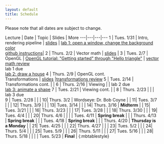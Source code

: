 ```yaml
---
layout: default
title: Schedule
---
```


Please note that all dates are subject to change.

Lecture | Date | Topic | Slides | More
---|---|---|---
1 | Tues. 1/31 | Intro, rendering pipeline | [slides](https://drive.google.com/open?id=0B-t5ghDb_TCqdVJfXzZDYjNkTjQ) | [lab 1: open a window, change the background color](https://classroom.github.com/assignment-invitations/edd15de6d670a75c12c2870611680506)<br> [github instructions](submissions.html)|
2 | Thurs. 2/2  | Vector math | [slides](https://drive.google.com/open?id=0B-t5ghDb_TCqcHE3WmxQNUlGN00) | 
3 | Tues. 2/7 | OpenGL | [OpenGL tutorial: "Getting started" through "Hello triangle"](https://www.learnopengl.com) | [vector math review](materials/vector_math_review.pdf)<br>lab 1 due<br>[lab 2: draw a house](https://classroom.github.com/assignment-invitations/6ec0bb99bed4468c83704f40e5bac6a2)
4	|	Thurs. 2/9	|	OpenGL cont.<br>Transformations |	[slides](https://drive.google.com/open?id=0B-t5ghDb_TCqLWNILTVFUXJ0aFE)  |[transformations review](https://classroom.github.com/assignment-invitations/9f20913a29d748e4cad988c171ecee07)
5	|	Tues. 2/14	|	Transformations cont. |	| 
6	|	Thurs. 2/16	|	Viewing |	| lab 2 due<br>[lab 3: animate a shape](https://github.com/cisc3620/3-animate-drawing)
7	|	Tues. 2/21	|	Viewing cont. |	|
8	| Thurs. 2/23	|	|	| lab 3 due<br>
9	|	Tues. 2/28	|	|	|
10|	Thurs. 3/2	|	Wordseye: Dr. Bob Coyne |	|
11|	Tues. 3/7		|	|	|
12|	Thurs. 3/9	|	|	|
13| Tues. 3/14	|	|	|
14| Thurs. 3/16 |	__Midterm__ |	|
15| Tues. 3/21 	| | |
16|	Thurs. 3/23	| | |
17| Tues. 3/28	| | |
18| Thurs. 3/30	| | |
19| Tues. 4/4		| | |
20| Thurs. 4/6	| | |
	| Tues. 4/11  | __Spring break__ | |
	| Thurs. 4/13  | __Spring break__ | |
	| Tues. 4/18  | __Spring break__ | |
	|	Thurs. 4/20	| __Thursday is a Monday__ | |
21| Tues. 4/25  | | |
22| Thurs. 4/27	| | |
23| Tues. 5/2		| | |
24| Thurs. 5/4	| | |
25| Tues. 5/9		| | |
26| Thurs. 5/11	| | |
27| Tues. 5/16	| | |
28| Thurs. 5/18	| | |
  | Tues. 5/23 | __Final__ |
{:mbtablestyle}
